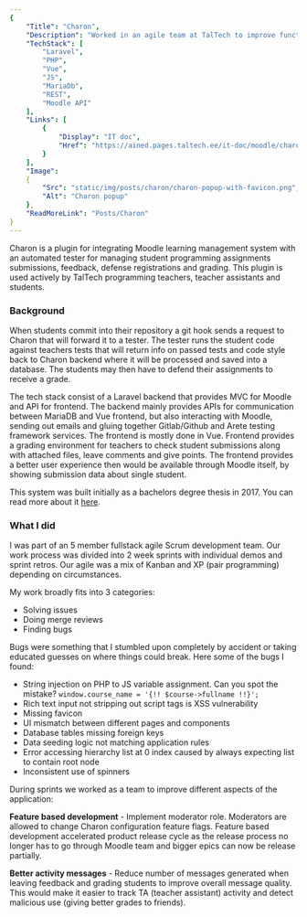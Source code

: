 ```yaml
---
{
    "Title": "Charon",
    "Description": "Worked in an agile team at TalTech to improve functionality of Moodle plugin for programming assignments that is used by about 1000 students every semester. Charon allows teachers to track coding submissions and defenses, manage grading and provide feedback.",
    "TechStack": [
        "Laravel", 
        "PHP", 
        "Vue",
        "JS",
        "MariaDb",
        "REST",
        "Moodle API"
    ],
    "Links": [
        {
            "Display": "IT doc",
            "Href": "https://ained.pages.taltech.ee/it-doc/moodle/charon/index.html"
        }
    ],
    "Image":
    {
        "Src": "static/img/posts/charon/charon-popup-with-favicon.png",
        "Alt": "Charon popup"
    },
    "ReadMoreLink": "Posts/Charon"
}
---
```

Charon is a plugin for integrating Moodle learning management system with an automated tester for managing student programming assignments submissions, feedback, defense registrations and grading.
This plugin is used actively by TalTech programming teachers, teacher assistants and students.


### Background
When students commit into their repository a git hook sends a request to Charon that will forward it to a tester.
The tester runs the student code against teachers tests that will return info on passed tests and code style back to Charon backend where it will be processed and saved into a database.
The students may then have to defend their assignments to receive a grade.

The tech stack consist of a Laravel backend that provides MVC for Moodle and API for frontend.
The backend mainly provides APIs for communication between MariaDB and Vue frontend, but also interacting with Moodle, sending out emails and gluing together Gitlab/Github and Arete testing framework services.
The frontend is mostly done in Vue. Frontend provides a grading environment for teachers to check student submissions along with attached files, leave comments and give points.
The frontend provides a better user experience then would be available through Moodle itself, by showing submission data about single student.

This system was built initially as a bachelors degree thesis in 2017. 
You can read more about it [here](https://digikogu.taltech.ee/et/item/b628d504-57e3-4d90-9c60-4bcd6bea3d61).

### What I did

I was part of an 5 member fullstack agile Scrum development team.
Our work process was divided into 2 week sprints with individual demos and sprint retros.
Our agile was a mix of Kanban and XP (pair programming) depending on circumstances.

My work broadly fits into 3 categories:
* Solving issues
* Doing merge reviews
* Finding bugs

Bugs were something that I stumbled upon completely by accident or taking educated guesses on where things could break.
Here some of the bugs I found:
* String injection on PHP to JS variable assignment. Can you spot the mistake? `window.course_name = '{!! $course->fullname !!}';`
* Rich text input not stripping out script tags is XSS vulnerability
* Missing favicon
* UI mismatch between different pages and components
* Database tables missing foreign keys
* Data seeding logic not matching application rules
* Error accessing hierarchy list at 0 index caused by always expecting list to contain root node
* Inconsistent use of spinners



During sprints we worked as a team to improve different aspects of the application:

**Feature based development** - 
Implement moderator role. 
Moderators are allowed to change Charon configuration feature flags. 
Feature based development accelerated product release cycle as the release process no longer has to go through Moodle team and bigger epics can now be release partially.

**Better activity messages** - 
Reduce number of messages generated when leaving feedback and grading students to improve overall message quality.
This would make it easier to track TA (teacher assistant) activity and detect malicious use (giving better grades to friends).

